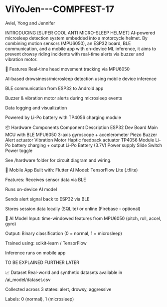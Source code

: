 # ViYoJen---COMPFEST-17
Aviel, Yong and Jennifer

INTRODUCING [SUPER COOL ANTI MICRO-SLEEP HELMET]
AI-powered microsleep detection system embedded into a motorcycle helmet. By combining motion sensors (MPU6050), an ESP32 board, BLE communication, and a mobile app with on-device ML inference, it aims to prevent drowsy riding incidents with real-time alerts via buzzer and vibration motor.

🚀 Features
Real-time head movement tracking via MPU6050

AI-based drowsiness/microsleep detection using mobile device inference

BLE communication from ESP32 to Android app

Buzzer & vibration motor alerts during microsleep events

Data logging and visualization

Powered by Li-Po battery with TP4056 charging module

📦 Hardware Components
Component	Description
ESP32 Dev Board	Main MCU with BLE
MPU6050	3-axis gyroscope + accelerometer
Piezo Buzzer	Alert actuator
Vibration Motor	Haptic feedback actuator
TP4056 Module	Li-Po battery charging + output
Li-Po Battery (3.7V)	Power supply
Slide Switch	Power toggle

See /hardware folder for circuit diagram and wiring.

📲 Mobile App
Built with: Flutter
AI Model: TensorFlow Lite (.tflite)

Features:
Receives sensor data via BLE

Runs on-device AI model

Sends alert signal back to ESP32 via BLE

Stores session data locally (SQLite) or online (Firebase - optional)

🧠 AI Model
Input: time-windowed features from MPU6050 (pitch, roll, accel, gyro)

Output: Binary classification (0 = normal, 1 = microsleep)

Trained using: scikit-learn / TensorFlow

Inference runs on mobile app

TO BE EXPLAINED FURTHER LATER

📈 Dataset
Real-world and synthetic datasets available in /ai_model/dataset.csv

Collected across 3 states: alert, drowsy, aggressive

Labels: 0 (normal), 1 (microsleep)
